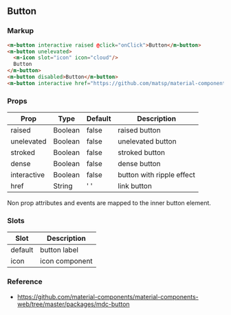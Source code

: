 ## Button

### Markup

```html
<m-button interactive raised @click="onClick">Button</m-button>
<m-button unelevated>
  <m-icon slot="icon" icon="cloud"/>
  Button
</m-button>
<m-button disabled>Button</m-button>
<m-button interactive href="https://github.com/matsp/material-components-vue">Github</m-button>
```
### Props

| Prop | Type | Default | Description |
|------|------|---------|-------------|
| raised | Boolean | false | raised button |
| unelevated | Boolean | false | unelevated button |
| stroked | Boolean | false | stroked button |
| dense | Boolean | false | dense button |
| interactive | Boolean | false | button with ripple effect |
| href | String | ' ' | link button |

Non prop attributes and events are mapped to the inner button element.

### Slots

| Slot | Description |
|------|-------------|
| default | button label |
| icon | icon component |

### Reference

- https://github.com/material-components/material-components-web/tree/master/packages/mdc-button
